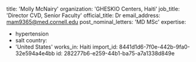 title: 'Molly McNairy'
organization: 'GHESKIO Centers, Haiti'
job_title: 'Director CVD, Senior Faculty'
official_title: Dr
email_address: mam9365@med.cornell.edu
post_nominal_letters: 'MD MSc'
expertise:
  - hypertension
  - salt
country:
  - 'United States'
works_in: Haiti
import_id: 8441d1d6-7f0e-442b-9fa0-32e594a4e4bb
id: 282277b6-e259-44b1-ba75-a7a1338d849e
